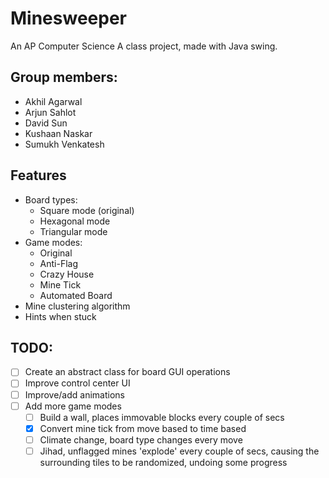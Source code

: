# Minesweeper

An AP Computer Science A class project, made with Java swing.


## Group members:
- Akhil Agarwal
- Arjun Sahlot
- David Sun
- Kushaan Naskar
- Sumukh Venkatesh


## Features
- Board types:
  - Square mode (original)
  - Hexagonal mode
  - Triangular mode
- Game modes:
  - Original
  - Anti-Flag
  - Crazy House
  - Mine Tick
  - Automated Board
- Mine clustering algorithm
- Hints when stuck

## TODO:
- [ ] Create an abstract class for board GUI operations
- [ ] Improve control center UI
- [ ] Improve/add animations
- [ ] Add more game modes
  - [ ] Build a wall, places immovable blocks every couple of secs
  - [x] Convert mine tick from move based to time based
  - [ ] Climate change, board type changes every move
  - [ ] Jihad, unflagged mines 'explode' every couple of secs, causing the surrounding tiles to be randomized, undoing some progress
